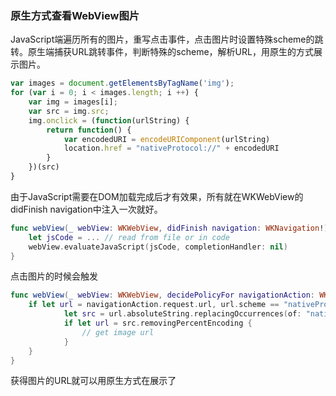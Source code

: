 
### 原生方式查看WebView图片

JavaScript端遍历所有的图片，重写点击事件，点击图片时设置特殊scheme的跳转。原生端捕获URL跳转事件，判断特殊的scheme，解析URL，用原生的方式展示图片。

```js
var images = document.getElementsByTagName('img');
for (var i = 0; i < images.length; i ++) {
    var img = images[i];
    var src = img.src;
    img.onclick = (function(urlString) {
        return function() {
            var encodedURI = encodeURIComponent(urlString)
            location.href = "nativeProtocol://" + encodedURI
        }
    })(src)
}
```
由于JavaScript需要在DOM加载完成后才有效果，所有就在WKWebView的 didFinish navigation中注入一次就好。

```swift
func webView(_ webView: WKWebView, didFinish navigation: WKNavigation!) {
    let jsCode = ... // read from file or in code
    webView.evaluateJavaScript(jsCode, completionHandler: nil)
}
```

点击图片的时候会触发

```swift
func webView(_ webView: WKWebView, decidePolicyFor navigationAction: WKNavigationAction, decisionHandler: @escaping (WKNavigationActionPolicy) -> Void) {
    if let url = navigationAction.request.url, url.scheme == "nativeProtocol" {
            let src = url.absoluteString.replacingOccurrences(of: "nativeProtocol://", with: "")
            if let url = src.removingPercentEncoding {
                // get image url
            }
    }
}
```

获得图片的URL就可以用原生方式在展示了